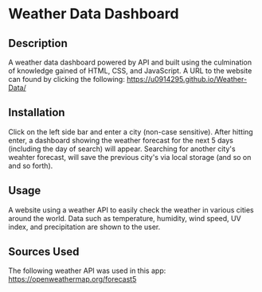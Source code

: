 # Weather Data Dashboard

## Description
A weather data dashboard powered by API and built using the culmination of knowledge gained of HTML, CSS, and JavaScript. A URL to the website can found by clicking the following: https://u0914295.github.io/Weather-Data/

## Installation
Click on the left side bar and enter a city (non-case sensitive). After hitting enter, a dashboard showing the weather forecast for the next 5 days (including the day of search) will appear. Searching for another city's weahter forecast, will save the previous city's via local storage (and so on and so forth).

## Usage
A website using a weather API to easily check the weather in various cities around the world. Data such as temperature, humidity, wind speed, UV index, and precipitation are shown to the user. 

## Sources Used

The following weather API was used in this app: https://openweathermap.org/forecast5
